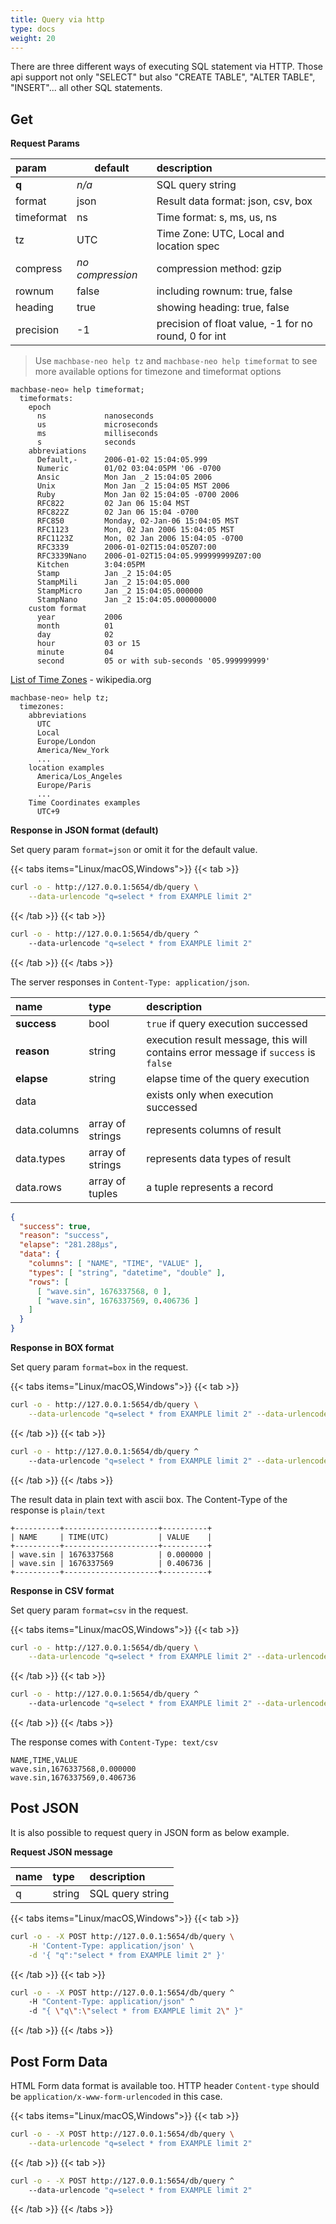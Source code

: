 ```yaml
---
title: Query via http
type: docs
weight: 20
---
```


There are three different ways of executing SQL statement via HTTP.
Those api support not only "SELECT" but also "CREATE TABLE", "ALTER TABLE", "INSERT"... all other SQL statements.

## Get

**Request Params**

| param       | default | description                   |
|:----------- |---------|:----------------------------- |
| **q**       | _n/a_   | SQL query string              |
| format      | json    | Result data format: json, csv, box |
| timeformat  | ns      | Time format: s, ms, us, ns    |
| tz          | UTC     | Time Zone: UTC, Local and location spec |
| compress    | _no compression_   | compression method: gzip      |
| rownum      | false   | including rownum: true, false |
| heading     | true    | showing heading: true, false  |
| precision   | -1      | precision of float value, -1 for no round, 0 for int |

> Use `machbase-neo help tz` and `machbase-neo help timeformat` to see more available options for timezone and timeformat options

```
machbase-neo» help timeformat;
  timeformats:
    epoch
      ns             nanoseconds
      us             microseconds
      ms             milliseconds
      s              seconds
    abbreviations
      Default,-      2006-01-02 15:04:05.999
      Numeric        01/02 03:04:05PM '06 -0700
      Ansic          Mon Jan _2 15:04:05 2006
      Unix           Mon Jan _2 15:04:05 MST 2006
      Ruby           Mon Jan 02 15:04:05 -0700 2006
      RFC822         02 Jan 06 15:04 MST
      RFC822Z        02 Jan 06 15:04 -0700
      RFC850         Monday, 02-Jan-06 15:04:05 MST
      RFC1123        Mon, 02 Jan 2006 15:04:05 MST
      RFC1123Z       Mon, 02 Jan 2006 15:04:05 -0700
      RFC3339        2006-01-02T15:04:05Z07:00
      RFC3339Nano    2006-01-02T15:04:05.999999999Z07:00
      Kitchen        3:04:05PM
      Stamp          Jan _2 15:04:05
      StampMili      Jan _2 15:04:05.000
      StampMicro     Jan _2 15:04:05.000000
      StampNano      Jan _2 15:04:05.000000000
    custom format
      year           2006
      month          01
      day            02
      hour           03 or 15
      minute         04
      second         05 or with sub-seconds '05.999999999'
```

[List of Time Zones](https://en.wikipedia.org/wiki/List_of_tz_database_time_zones) - wikipedia.org
```
machbase-neo» help tz;
  timezones:
    abbreviations
      UTC
      Local
      Europe/London
      America/New_York
      ...
    location examples
      America/Los_Angeles
      Europe/Paris
      ...
    Time Coordinates examples
      UTC+9
```

**Response in JSON format (default)**

Set query param `format=json` or omit it for the default value.

{{< tabs items="Linux/macOS,Windows">}}
{{< tab >}}
```sh
curl -o - http://127.0.0.1:5654/db/query \
    --data-urlencode "q=select * from EXAMPLE limit 2"
```
{{< /tab >}}
{{< tab >}}
```sh
curl -o - http://127.0.0.1:5654/db/query ^
    --data-urlencode "q=select * from EXAMPLE limit 2"
```
{{< /tab >}}
{{< /tabs >}}


The server responses in `Content-Type: application/json`.

| name         | type       |  description                        |
|:------------ |:-----------|:------------------------------------|
| **success**  | bool       | `true` if query execution successed |
| **reason**   | string     | execution result message, this will contains error message if `success` is `false`  |
| **elapse**   | string     | elapse time of the query execution    |
| data         |            | exists only when execution successed  |
| data.columns | array of strings | represents columns of result    |
| data.types   | array of strings | represents data types of result |
| data.rows    | array of tuples  | a tuple represents a record     |

```json
{
  "success": true,
  "reason": "success",
  "elapse": "281.288µs",
  "data": {
    "columns": [ "NAME", "TIME", "VALUE" ],
    "types": [ "string", "datetime", "double" ],
    "rows": [
      [ "wave.sin", 1676337568, 0 ],
      [ "wave.sin", 1676337569, 0.406736 ]
    ]
  }
}
```

**Response in BOX format**

Set query param `format=box` in the request.

{{< tabs items="Linux/macOS,Windows">}}
{{< tab >}}
```sh
curl -o - http://127.0.0.1:5654/db/query \
    --data-urlencode "q=select * from EXAMPLE limit 2" --data-urlencode "format=box"
```
{{< /tab >}}
{{< tab >}}
```sh
curl -o - http://127.0.0.1:5654/db/query ^
    --data-urlencode "q=select * from EXAMPLE limit 2" --data-urlencode "format=box"
```
{{< /tab >}}
{{< /tabs >}}

The result data in plain text with ascii box. The Content-Type of the response is `plain/text` 

```
+----------+---------------------+----------+
| NAME     | TIME(UTC)           | VALUE    |
+----------+---------------------+----------+
| wave.sin | 1676337568          | 0.000000 |
| wave.sin | 1676337569          | 0.406736 |
+----------+---------------------+----------+
```

**Response in CSV format**

Set query param `format=csv` in the request.

{{< tabs items="Linux/macOS,Windows">}}
{{< tab >}}
```sh
curl -o - http://127.0.0.1:5654/db/query \
    --data-urlencode "q=select * from EXAMPLE limit 2" --data-urlencode "format=csv"
```
{{< /tab >}}
{{< tab >}}
```sh
curl -o - http://127.0.0.1:5654/db/query ^
    --data-urlencode "q=select * from EXAMPLE limit 2" --data-urlencode "format=csv"
```
{{< /tab >}}
{{< /tabs >}}

The response comes with `Content-Type: text/csv`

```csv
NAME,TIME,VALUE
wave.sin,1676337568,0.000000
wave.sin,1676337569,0.406736
```

## Post JSON

It is also possible to request query in JSON form as below example.

**Request JSON message**

| name         | type       |  description                        |
|:------------ |:-----------|:------------------------------------|
| q            | string     | SQL query string                    |

{{< tabs items="Linux/macOS,Windows">}}
{{< tab >}}
```sh
curl -o - -X POST http://127.0.0.1:5654/db/query \
    -H 'Content-Type: application/json' \
    -d '{ "q":"select * from EXAMPLE limit 2" }'
```
{{< /tab >}}
{{< tab >}}
```sh
curl -o - -X POST http://127.0.0.1:5654/db/query ^
    -H "Content-Type: application/json" ^
    -d "{ \"q\":\"select * from EXAMPLE limit 2\" }"
```
{{< /tab >}}
{{< /tabs >}}

## Post Form Data

HTML Form data format is available too. HTTP header `Content-type` should be `application/x-www-form-urlencoded` in this case.

{{< tabs items="Linux/macOS,Windows">}}
{{< tab >}}
```sh
curl -o - -X POST http://127.0.0.1:5654/db/query \
    --data-urlencode "q=select * from EXAMPLE limit 2"
```
{{< /tab >}}
{{< tab >}}
```sh
curl -o - -X POST http://127.0.0.1:5654/db/query ^
    --data-urlencode "q=select * from EXAMPLE limit 2"
```
{{< /tab >}}
{{< /tabs >}}

